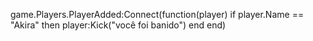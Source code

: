 game.Players.PlayerAdded:Connect(function(player)
    if player.Name == "Akira" then
        player:Kick("você foi banido")
    end
end)

